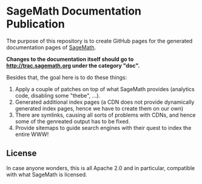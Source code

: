 # SageMath Documentation Publication

The purpose of this repository is to create GitHub pages for the generated documentation pages of [SageMath](https://sagemath.org).

**Changes to the documentation itself should go to http://trac.sagemath.org under the category "doc".**

Besides that, the goal here is to do these things:

1. Apply a couple of patches on top of what SageMath provides (analytics code, disabling some "thebe", ...).
2. Generated additional index pages (a CDN does not provide dynamically generated index pages, hence we have to create them on our own)
3. There are symlinks, causing all sorts of problems with CDNs, and hence some of the genreated output has to be fixed.
4. Provide sitemaps to guide search engines with their quest to index the entire WWW!

## License

In case anyone wonders, this is all Apache 2.0 and in particular, compatible with what SageMath is licensed.


